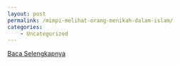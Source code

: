 ```yaml
---
layout: post
permalink: /mimpi-melihat-orang-menikah-dalam-islam/
categories:
    - Uncategorized
---
```


[Baca Selengkapnya](/02)
